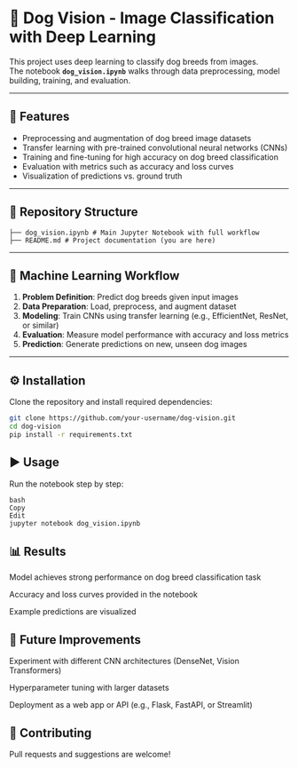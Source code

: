 # 🐶 Dog Vision - Image Classification with Deep Learning

This project uses deep learning to classify dog breeds from images.  
The notebook **`dog_vision.ipynb`** walks through data preprocessing, model building, training, and evaluation.

---

## 🚀 Features
- Preprocessing and augmentation of dog breed image datasets  
- Transfer learning with pre-trained convolutional neural networks (CNNs)  
- Training and fine-tuning for high accuracy on dog breed classification  
- Evaluation with metrics such as accuracy and loss curves  
- Visualization of predictions vs. ground truth  

---

## 📂 Repository Structure
```
├── dog_vision.ipynb # Main Jupyter Notebook with full workflow
├── README.md # Project documentation (you are here)
```

---

## 🧠 Machine Learning Workflow
1. **Problem Definition**: Predict dog breeds given input images  
2. **Data Preparation**: Load, preprocess, and augment dataset  
3. **Modeling**: Train CNNs using transfer learning (e.g., EfficientNet, ResNet, or similar)  
4. **Evaluation**: Measure model performance with accuracy and loss metrics  
5. **Prediction**: Generate predictions on new, unseen dog images  

---

## ⚙️ Installation

Clone the repository and install required dependencies:

```bash
git clone https://github.com/your-username/dog-vision.git
cd dog-vision
pip install -r requirements.txt
```

## ▶️ Usage
Run the notebook step by step:
```
bash
Copy
Edit
jupyter notebook dog_vision.ipynb
```
## 📊 Results
Model achieves strong performance on dog breed classification task

Accuracy and loss curves provided in the notebook

Example predictions are visualized

## 🔮 Future Improvements
Experiment with different CNN architectures (DenseNet, Vision Transformers)

Hyperparameter tuning with larger datasets

Deployment as a web app or API (e.g., Flask, FastAPI, or Streamlit)

## 🤝 Contributing
Pull requests and suggestions are welcome!
